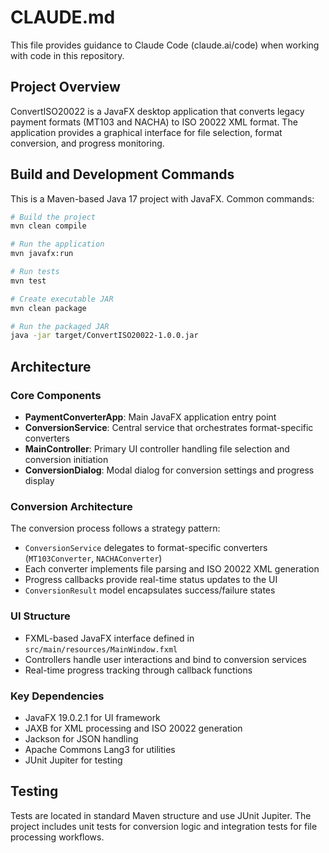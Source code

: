 # CLAUDE.md

This file provides guidance to Claude Code (claude.ai/code) when working with code in this repository.

## Project Overview

ConvertISO20022 is a JavaFX desktop application that converts legacy payment formats (MT103 and NACHA) to ISO 20022 XML format. The application provides a graphical interface for file selection, format conversion, and progress monitoring.

## Build and Development Commands

This is a Maven-based Java 17 project with JavaFX. Common commands:

```bash
# Build the project
mvn clean compile

# Run the application
mvn javafx:run

# Run tests
mvn test

# Create executable JAR
mvn clean package

# Run the packaged JAR
java -jar target/ConvertISO20022-1.0.0.jar
```

## Architecture

### Core Components

- **PaymentConverterApp**: Main JavaFX application entry point
- **ConversionService**: Central service that orchestrates format-specific converters
- **MainController**: Primary UI controller handling file selection and conversion initiation
- **ConversionDialog**: Modal dialog for conversion settings and progress display

### Conversion Architecture

The conversion process follows a strategy pattern:
- `ConversionService` delegates to format-specific converters (`MT103Converter`, `NACHAConverter`)
- Each converter implements file parsing and ISO 20022 XML generation
- Progress callbacks provide real-time status updates to the UI
- `ConversionResult` model encapsulates success/failure states

### UI Structure

- FXML-based JavaFX interface defined in `src/main/resources/MainWindow.fxml`
- Controllers handle user interactions and bind to conversion services
- Real-time progress tracking through callback functions

### Key Dependencies

- JavaFX 19.0.2.1 for UI framework
- JAXB for XML processing and ISO 20022 generation
- Jackson for JSON handling
- Apache Commons Lang3 for utilities
- JUnit Jupiter for testing

## Testing

Tests are located in standard Maven structure and use JUnit Jupiter. The project includes unit tests for conversion logic and integration tests for file processing workflows.